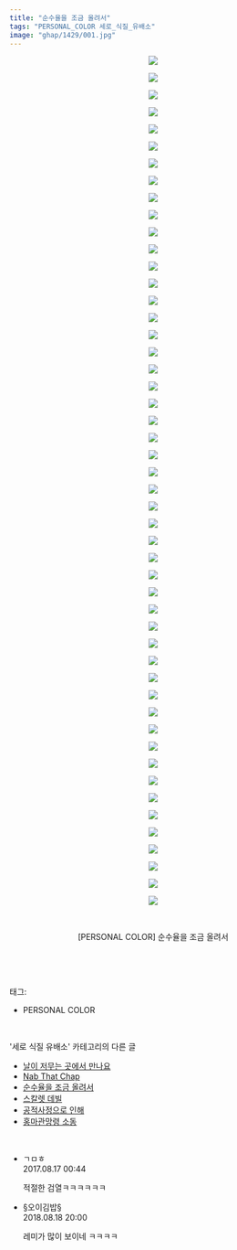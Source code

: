```yaml
---
title: "순수율을 조금 올려서"
tags: "PERSONAL_COLOR 세로_식질_유배소"
image: "ghap/1429/001.jpg"
---
```

<div class="article">
<p style="text-align: center; clear: none; float: none;"><img src="{{ site.nasurl }}/ghap/1429/001.jpg"/></p>
<p style="text-align: center; clear: none; float: none;"><img src="{{ site.nasurl }}/ghap/1429/002.jpg"/></p>
<p style="text-align: center; clear: none; float: none;"><img src="{{ site.nasurl }}/ghap/1429/003.jpg"/></p>
<p style="text-align: center; clear: none; float: none;"><img src="{{ site.nasurl }}/ghap/1429/004.jpg"/></p>
<p style="text-align: center; clear: none; float: none;"><img src="{{ site.nasurl }}/ghap/1429/005.jpg"/></p>
<p style="text-align: center; clear: none; float: none;"><img src="{{ site.nasurl }}/ghap/1429/006.jpg"/></p>
<p style="text-align: center; clear: none; float: none;"><img src="{{ site.nasurl }}/ghap/1429/007.jpg"/></p>
<p style="text-align: center; clear: none; float: none;"><img src="{{ site.nasurl }}/ghap/1429/008.jpg"/></p>
<p style="text-align: center; clear: none; float: none;"><img src="{{ site.nasurl }}/ghap/1429/009.jpg"/></p>
<p style="text-align: center; clear: none; float: none;"><img src="{{ site.nasurl }}/ghap/1429/010.jpg"/></p>
<p style="text-align: center; clear: none; float: none;"><img src="{{ site.nasurl }}/ghap/1429/011.jpg"/></p>
<p style="text-align: center; clear: none; float: none;"><img src="{{ site.nasurl }}/ghap/1429/012.jpg"/></p>
<p style="text-align: center; clear: none; float: none;"><img src="{{ site.nasurl }}/ghap/1429/013.jpg"/></p>
<p style="text-align: center; clear: none; float: none;"><img src="{{ site.nasurl }}/ghap/1429/014.jpg"/></p>
<p style="text-align: center; clear: none; float: none;"><img src="{{ site.nasurl }}/ghap/1429/015.jpg"/></p>
<p style="text-align: center; clear: none; float: none;"><img src="{{ site.nasurl }}/ghap/1429/016.jpg"/></p>
<p style="text-align: center; clear: none; float: none;"><img src="{{ site.nasurl }}/ghap/1429/017.jpg"/></p>
<p style="text-align: center; clear: none; float: none;"><img src="{{ site.nasurl }}/ghap/1429/018.jpg"/></p>
<p style="text-align: center; clear: none; float: none;"><img src="{{ site.nasurl }}/ghap/1429/019.jpg"/></p>
<p style="text-align: center; clear: none; float: none;"><img src="{{ site.nasurl }}/ghap/1429/020.jpg"/></p>
<p style="text-align: center; clear: none; float: none;"><img src="{{ site.nasurl }}/ghap/1429/021.jpg"/></p>
<p style="text-align: center; clear: none; float: none;"><img src="{{ site.nasurl }}/ghap/1429/022.jpg"/></p>
<p style="text-align: center; clear: none; float: none;"><img src="{{ site.nasurl }}/ghap/1429/023.jpg"/></p>
<p style="text-align: center; clear: none; float: none;"><img src="{{ site.nasurl }}/ghap/1429/024.jpg"/></p>
<p style="text-align: center; clear: none; float: none;"><img src="{{ site.nasurl }}/ghap/1429/025.jpg"/></p>
<p style="text-align: center; clear: none; float: none;"><img src="{{ site.nasurl }}/ghap/1429/026.jpg"/></p>
<p style="text-align: center; clear: none; float: none;"><img src="{{ site.nasurl }}/ghap/1429/027.jpg"/></p>
<p style="text-align: center; clear: none; float: none;"><img src="{{ site.nasurl }}/ghap/1429/028.jpg"/></p>
<p style="text-align: center; clear: none; float: none;"><img src="{{ site.nasurl }}/ghap/1429/029.jpg"/></p>
<p style="text-align: center; clear: none; float: none;"><img src="{{ site.nasurl }}/ghap/1429/030.jpg"/></p>
<p style="text-align: center; clear: none; float: none;"><img src="{{ site.nasurl }}/ghap/1429/031.jpg"/></p>
<p style="text-align: center; clear: none; float: none;"><img src="{{ site.nasurl }}/ghap/1429/032.jpg"/></p>
<p style="text-align: center; clear: none; float: none;"><img src="{{ site.nasurl }}/ghap/1429/033.jpg"/></p>
<p style="text-align: center; clear: none; float: none;"><img src="{{ site.nasurl }}/ghap/1429/034.jpg"/></p>
<p style="text-align: center; clear: none; float: none;"><img src="{{ site.nasurl }}/ghap/1429/035.jpg"/></p>
<p style="text-align: center; clear: none; float: none;"><img src="{{ site.nasurl }}/ghap/1429/036.jpg"/></p>
<p style="text-align: center; clear: none; float: none;"><img src="{{ site.nasurl }}/ghap/1429/037.jpg"/></p>
<p style="text-align: center; clear: none; float: none;"><img src="{{ site.nasurl }}/ghap/1429/038.jpg"/></p>
<p style="text-align: center; clear: none; float: none;"><img src="{{ site.nasurl }}/ghap/1429/039.jpg"/></p>
<p style="text-align: center; clear: none; float: none;"><img src="{{ site.nasurl }}/ghap/1429/040.jpg"/></p>
<p style="text-align: center; clear: none; float: none;"><img src="{{ site.nasurl }}/ghap/1429/041.jpg"/></p>
<p style="text-align: center; clear: none; float: none;"><img src="{{ site.nasurl }}/ghap/1429/042.jpg"/></p>
<p style="text-align: center; clear: none; float: none;"><img src="{{ site.nasurl }}/ghap/1429/043.jpg"/></p>
<p style="text-align: center; clear: none; float: none;"><img src="{{ site.nasurl }}/ghap/1429/044.jpg"/></p>
<p style="text-align: center; clear: none; float: none;"><img src="{{ site.nasurl }}/ghap/1429/045.jpg"/></p>
<p style="text-align: center; clear: none; float: none;"><img src="{{ site.nasurl }}/ghap/1429/046.jpg"/></p>
<p style="text-align: center; clear: none; float: none;"><img src="{{ site.nasurl }}/ghap/1429/047.jpg"/></p>
<p style="text-align: center; clear: none; float: none;"><img src="{{ site.nasurl }}/ghap/1429/048.jpg"/></p>
<p style="text-align: center; clear: none; float: none;"><img src="{{ site.nasurl }}/ghap/1429/049.jpg"/></p>
<p style="text-align: center; clear: none; float: none;"><img src="{{ site.nasurl }}/ghap/1429/050.jpg"/></p>
<p style="text-align: center; clear: none; float: none;"><br/></p>
<p style="text-align: center; clear: none; float: none;">[PERSONAL COLOR] 순수율을 조금 올려서</p>
<p><br/></p>
</div><br/>
<div class="tagTrail">
<p>태그: </p>
<ul>
<li>PERSONAL COLOR</li>
</ul>
</div><br/>
<div class="another">
<p>'세로 식질 유배소' 카테고리의 다른 글</p>
<ul>
<li><a href="/2016-08-09-ghap_1447">날이 저무는 곳에서 만나요</a></li>
<li><a href="/2016-08-09-ghap_1439">Nab That Chap</a></li>
<li><a href="/2016-08-08-ghap_1429">순수율을 조금 올려서</a></li>
<li><a href="/2016-08-07-ghap_1399">스칼렛 데빌</a></li>
<li><a href="/2016-08-06-ghap_1381">공적사정으로 인해</a></li>
<li><a href="/2016-08-04-ghap_1344">홍마관망령 소동</a></li>
</ul>
</div><br/>
<div class="cb_module cb_fluid">
<div class="cb_wrt cb_profile">
<div class="comment">
<ul>
<li class="cb_thumb_off" id="comment15061396">
<div class="cb_comment_area">
<div class="cb_info_area">
<div class="cb_section">
<span class="cb_nick_name">ㄱㅁㅎ</span>
</div>
<div class="cb_section">
<span class="cb_date">2017.08.17 00:44 </span>
</div>
</div>
<div class="cb_dsc_comment">
<p class="cb_dsc">
											적절한 검열ㅋㅋㅋㅋㅋㅋ
										</p>
</div>
</div></li>
<li class="cb_thumb_off" id="comment15311612">
<div class="cb_comment_area">
<div class="cb_info_area">
<div class="cb_section">
<span class="cb_nick_name">§오이김밥§</span>
</div>
<div class="cb_section">
<span class="cb_date">2018.08.18 20:00 </span>
</div>
</div>
<div class="cb_dsc_comment">
<p class="cb_dsc">
											레미가 많이 보이네 ㅋㅋㅋㅋ
										</p>
</div>
</div></li>
</ul>
</div>
</div><!-- commentList close -->
</div><br/>
